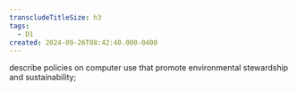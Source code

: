 ```yaml
---
transcludeTitleSize: h3
tags:
  - D1
created: 2024-09-26T08:42:40.000-0400
---
```

describe policies on computer use that promote environmental stewardship and sustainability;